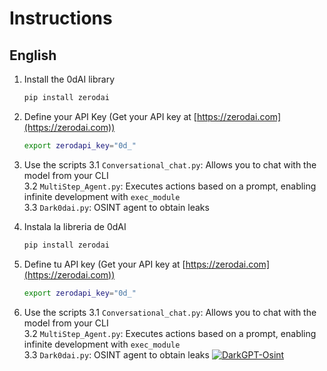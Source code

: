 # Instructions

## English

1. Install the 0dAI library
   ```bash
   pip install zerodai
   ```
2. Define your API Key (Get your API key at [https://zerodai.com](https://zerodai.com))
   ```bash
   export zerodapi_key="0d_"
   ```
3. Use the scripts
   3.1 `Conversational_chat.py`: Allows you to chat with the model from your CLI  
   3.2 `MultiStep_Agent.py`: Executes actions based on a prompt, enabling infinite development with `exec_module`  
   3.3 `Dark0dai.py`: OSINT agent to obtain leaks
  
1. Instala la libreria de 0dAI
   ```bash
   pip install zerodai
   ```
2. Define tu API key (Get your API key at [https://zerodai.com](https://zerodai.com))
   ```bash
   export zerodapi_key="0d_"
   ```
3. Use the scripts
   3.1 `Conversational_chat.py`: Allows you to chat with the model from your CLI  
   3.2 `MultiStep_Agent.py`: Executes actions based on a prompt, enabling infinite development with `exec_module`  
   3.3 `Dark0dai.py`: OSINT agent to obtain leaks
[![DarkGPT-Osint](https://imgur.com/9JgM806)]([https://youtu.be/vt5fpE0bzSY](https://youtu.be/C8ykBmlYm3Y?si=euWzF5zxP3qSDKCI))
